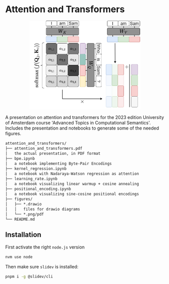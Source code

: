# Attention and Transformers

<p align="center">
    <img src="./figures/attention_for_text_3.drawio.png" width="350" title="hover text">
</p>

A presentation on attention and transformers for the 2023 edition University of Amsterdam course 'Advanced Topics in Computational Semantics'. Includes the presentation and notebooks to generate some of the needed figures.

```text
attention_and_transformers/
├── attention_and_transformers.pdf
│   the actual presentation, in PDF format
├── bpe.ipynb
│   a notebook implementing Byte-Pair Encodings
├── kernel_regression.ipynb
│   a notebook with Nadaraya-Watson regression as attention
├── learning_rate.ipynb
│   a notebook visualizing linear warmup + cosine annealing
├── positional_encoding.ipynb
│   a notebook visualizing sine-cosine positional encodings
├── figures/
│   ├── *.drawio
│   │   files for drawio diagrams
│   └── *.png/pdf
└── README.md
```

## Installation

First activate the right `node.js` version

```bash
nvm use node
```

Then make sure `slidev` is installed:

```bash
pnpm i -g @slidev/cli
```
